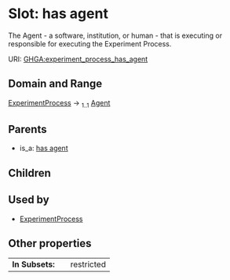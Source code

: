
# Slot: has agent


The Agent - a software, institution, or human - that is executing or responsible for executing the Experiment Process.

URI: [GHGA:experiment_process_has_agent](https://w3id.org/GHGA/experiment_process_has_agent)


## Domain and Range

[ExperimentProcess](ExperimentProcess.md) &#8594;  <sub>1..1</sub> [Agent](Agent.md)

## Parents

 *  is_a: [has agent](has_agent.md)

## Children


## Used by

 * [ExperimentProcess](ExperimentProcess.md)

## Other properties

|  |  |  |
| --- | --- | --- |
| **In Subsets:** | | restricted |


